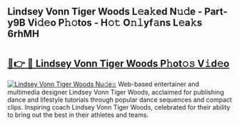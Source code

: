 ## Lindsey Vonn Tiger Woods L𝚎a𝚔ed N𝚞𝚍e - Part-y9B Vi𝚍𝚎o P𝚑𝚘tos - H𝚘𝚝 O𝚗𝚕yf𝚊ns L𝚎a𝚔s 6rhMH

# <h2><a href="http://kfctvim.oniu.top/?m=Lindsey+Vonn+Tiger+Woods">🔗👉 🔴 Lindsey Vonn Tiger Woods P𝚑ot𝚘𝚜 V𝚒d𝚎o</a></h2>

[![Lindsey Vonn Tiger Woods Nu𝚍e𝚜](https://i.imgur.com/0qMVB7G.gif)](http://kfctvim.oniu.top/?m=Lindsey+Vonn+Tiger+Woods)
Web-based entertainer and multimedia designer Lindsey Vonn Tiger Woods, acclaimed for publishing dance and lifestyle tutorials through popular dance sequences and compact clips. Inspiring coach Lindsey Vonn Tiger Woods, celebrated for their ability to bring out the best in their athletes and teams.  
